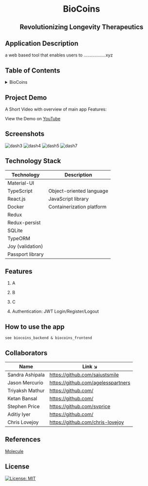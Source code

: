 <!-- PROJECT TITLE -->
  <h1 align="center">BioCoins</h1>
 <h2 2 align="center">
    Revolutionizing Longevity Therapeutics
    <br />
    </h2>

## Application Description

a web based tool that enables users to ..................xyz

## Table of Contents

<details>
<summary>BioCoins</summary>

- [Application Description](#application-description)
- [Table of Contents](#table-of-contents)
- [Project Demo](#demo)
- [Screenshots](#screenshots)
- [Technology Stack](#technology-stack)
- [Features](#features)
- [How to use the app](#how-to-use-the-app)
- [Collaborators](#collaborators)
- [References](#references)
- [License](#license)

</details>

## Project Demo

A Short Video with overview of main app Features:

View the Demo on [YouTube](https://youtu.be/cJuWg-Cntas)

## Screenshots

![dash3](https://user-images.githubusercontent.com/19821445/151686777-5359e879-1b82-4848-ab8d-a86963d7139e.JPG)
![dash4](https://user-images.githubusercontent.com/19821445/151686779-7e6c401a-b55f-4f35-a70c-95455925fc89.JPG)
![dash5](https://user-images.githubusercontent.com/19821445/151686782-4c2042ce-1309-4df8-8f03-3f9d126b42d1.JPG)
![dash7](https://user-images.githubusercontent.com/19821445/151686784-228b9efe-2fb3-4954-8ad0-5642d4385eb2.JPG)

## Technology Stack

| Technology       | Description               |
| ---------------- | ------------------------- |
| Material-UI      |                           |
| TypeScript       | Object-oriented language  |
| React.js         | JavaScript library        |
| Docker           | Containerization platform |
| Redux            |                           |
| Redux-persist    |                           |
| SQLite           |                           |
| TypeORM          |                           |
| Joy (validation) |                           |
| Passport library |                           |

## Features

1. A

2. B

3. C

4. Authentication: JWT Login/Register/Logout

## How to use the app

```
see biocoins_backend & biocoins_frontend
```

## Collaborators

| Name            | Link ↘️                            |
| --------------- | ---------------------------------- |
| Sandra Ashipala | https://github.com/sajustsmile     |
| Jason Mercurio  | https://github.com/agelesspartners |
| Triyaksh Mathur | https://github.com/                |
| Ketan Bansal    | https://github.com/                |
| Stephen Price   | https://github.com/svprice         |
| Aditiy Iyer     | https://github.com/                |
| Chris Lovejoy   | https://github.com/chris-lovejoy   |

## References

[Molecule](https://discover.molecule.to/discover)

## License

[![License: MIT](https://img.shields.io/badge/License-MIT-yellow.svg)](https://github.com/agelesspartners/biocoins/blob/main/LICENSE)
